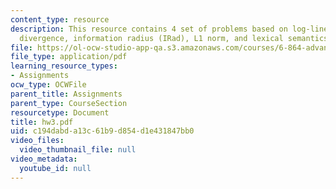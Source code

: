 ```yaml
---
content_type: resource
description: This resource contains 4 set of problems based on log-linear model, KL
  divergence, information radius (IRad), L1 norm, and lexical semantics.
file: https://ol-ocw-studio-app-qa.s3.amazonaws.com/courses/6-864-advanced-natural-language-processing-fall-2005/c194dabda13c61b9d854d1e431847bb0_hw3.pdf
file_type: application/pdf
learning_resource_types:
- Assignments
ocw_type: OCWFile
parent_title: Assignments
parent_type: CourseSection
resourcetype: Document
title: hw3.pdf
uid: c194dabd-a13c-61b9-d854-d1e431847bb0
video_files:
  video_thumbnail_file: null
video_metadata:
  youtube_id: null
---
```

